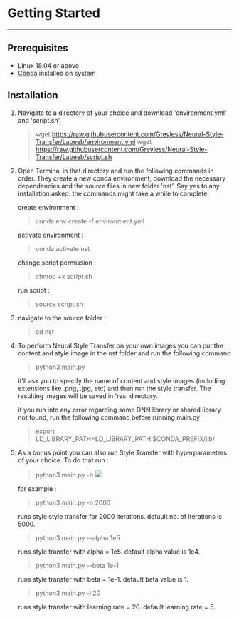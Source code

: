 # Getting Started 

---

## Prerequisites
- Linux 18.04 or above
- [Conda](https://docs.conda.io/projects/conda/en/latest/user-guide/install/linux.html) installed on system

## Installation
1. Navigate to a directory of your choice and download 'environment.yml' and 'script.sh'.
    > wget https://raw.githubusercontent.com/Greyless/Neural-Style-Transfer/Labeeb/environment.yml
    > wget https://raw.githubusercontent.com/Greyless/Neural-Style-Transfer/Labeeb/script.sh
2. Open Terminal in that directory and run the following commands in order. They create a new conda environment, download the necessary dependencies and the source files in new folder 'nst'. 
Say yes to any installation asked. the commands might take a while to complete.

    create environment : 
    >conda env create -f environment.yml

    activate environment : 
    >conda activate nst
    
    change script permission :
    >chmod +x script.sh

    run script :
    >source script.sh
3. navigate to the source folder :
    > cd nst
4. To perform Neural Style Transfer on your own images you can put the content and style image in the nst folder and run the following command
    > python3 main.py

    it'll ask you to specify the name of content and style images (including extensions like .png, .jpg, etc) and then run the style transfer.
    The resulting images will be saved in 'res' directory.
    
    if you run into any error regarding some DNN library or shared library not found, run the following command before running main.py
    > export LD\_LIBRARY_PATH=LD_LIBRARY_PATH:$CONDA_PREFIX/lib/

5. As a bonus point you can also run Style Transfer with hyperparameters of your choice.
    To do that run :
    > python3 main.py -h
    ![](https://i.imgur.com/KUGRB1S.png)

    
    for example : 
    > python3 main.py -n 2000            
    
    runs style style transfer for 2000 iterations.
    default no. of iterations is 5000.
    
    > python3 main.py --alpha 1e5

    runs style transfer with alpha = 1e5.
    default alpha value is 1e4.

    > python3 main.py --beta 1e-1           

    runs style transfer with beta = 1e-1.
    default beta value is 1.
    
    > python3 main.py -l 20         
      
    runs style transfer with learning rate = 20.
    default learning rate = 5.
